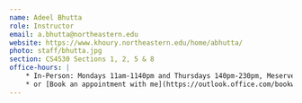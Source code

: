 ```yaml
---
name: Adeel Bhutta 
role: Instructor
email: a.bhutta@northeastern.edu
website: https://www.khoury.northeastern.edu/home/abhutta/
photo: staff/bhutta.jpg
section: CS4530 Sections 1, 2, 5 & 8 
office-hours: |
    * In-Person: Mondays 11am-1140pm and Thursdays 140pm-230pm, Meserve 337
    * or [Book an appointment with me](https://outlook.office.com/bookwithme/user/34fcfde0e578470ca0179b2a55fedd15@northeastern.edu/meetingtype/SVRwCe7HMUGxuT6WGxi68g2?anonymous&ep=mLinkFromTile) for a Virtual meeting
---
```


